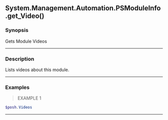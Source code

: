 System.Management.Automation.PSModuleInfo.get_Video()
-----------------------------------------------------

### Synopsis
Gets Module Videos

---

### Description

Lists videos about this module.

---

### Examples
> EXAMPLE 1

```PowerShell
$posh.Videos
```

---
